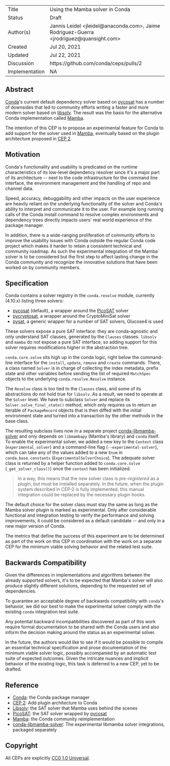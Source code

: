 <table>
<tr><td> Title </td><td> Using the Mamba solver in Conda </td>
<tr><td> Status </td><td> Draft </td></tr>
<tr><td> Author(s) </td>
    <td>
        Jannis Leidel &lt;jleidel@anaconda.com&gt;,
        Jaime Rodríguez-Guerra &lt;jrodriguez@quansight.com&gt;
    </td>
</tr>
<tr><td> Created </td><td> Jul 20, 2021</td></tr>
<tr><td> Updated </td><td> Jul 22, 2021</td></tr>
<tr><td> Discussion </td><td> https://github.com/conda/ceps/pulls/2 </td></tr>
<tr><td> Implementation </td><td> NA </td></tr>
</table>

## Abstract

[Conda]'s current default dependency solver based on [pycosat] has a number
of downsides that led to community efforts writing a faster and more
modern solver based on [libsolv]. The result was the basis for the
alternative Conda implementation called [Mamba].

The intention of this CEP is to propose an experimental feature for
Conda to add support for the solver used in [Mamba], eventually
based on the plugin architecture proposed in [CEP 2].

## Motivation

Conda's functionality and usability is predicated on the runtime
characteristics of its low-level dependency resolver since it's a
major part of its architecture -- next to the code infrastructure
for the command line interface, the environment management and
the handling of repo and channel data.

Speed, accuracy, debuggability and other impacts on the user
experience are heavily reliant on the underlying functionality of the
solver and Conda's ability to interpret and communicate it to the user.
For example long running calls of the Conda install command to resolve
complex environments and dependency trees directly impacts users'
real world experience of the package manager.

In addition, there is a wide-ranging proliferation of community efforts
to improve the usability issues with Conda outside the regular Conda
code project which makes it harder to retain a consistent technical
and community roadmap. As such the experimental integration of the Mamba
solver is to be considered but the first step to affect lasting change
in the Conda community and recognize the innovative solutions that have
been worked on by community members.

## Specification

Conda contains a solver registry in the `conda.resolve` module, currently
(4.10.x) listing three solvers:

- [pycosat] (default), a wrapper around the [PicoSAT] solver
- [pycryptosat], a wrapper around the CryptoMiniSat solver
- [pysat], a generic wrapper for a number of SAT solvers, Glucose4 is used

These solvers expose a pure SAT interface: they are conda-agnostic and
only understand SAT clauses, generated by the `Clauses` classes.
`libsolv` and `mamba` do not expose a pure SAT interface, so adding
support for this solver requires modifications higher in the abstraction
tree.

`conda.core.solve` sits high up in the conda logic, right below the
command-line interface for the `install`, `update`, `remove` and
`create` commands. There, a class named `Solver` is in charge of
collecting the index metadata, prefix state and other variables before
sending the list of required `MatchSpec` objects to the underlying
`conda.resolve.Resolve` instance.

The `Resolve` class is too tied to the `Clauses` class, and some of its
abstractions do not hold true for `libsolv`. As a result, we need to
operate at the `Solver` level. We have to subclass `Solver` and replace its
`Solver.solve_final_state()` method, which only requires us to return an
iterable of `PackageRecord` objects that is then diffed with the initial
environment state and turned into a transaction by the other methods in
the base class.

The resulting subclass lives now in a separate project
[conda-libmamba-solver] and only depends on `libmambapy` (Mamba's
library) and `conda` itself. To enable the experimental solver, we added
a new key to the `Context` class (`experimental_solver`) and a
command-line flag (`--experimental-solver`), which can take any of the
values added to a new `Enum` in `conda.base.constants`
(`ExperimentalSolverChoice`). The adequate solver class is returned by a
helper function added to `conda.core.solve` (`_get_solver_class()`) once
the `context` has been initialized.

> In a way, this means that the new solver class is _pre-registered_ as
> a plugin, but must be installed separately. In the future, when the
> plugin system described in CEP-2 is fully implemented, this manual
> integration could be replaced by the necessary plugin hooks.

The default choice for the solver class must stay the same as long
as the Mamba solver plugin is marked as experimental. Only after
considerable functional and integration testing to verify the performance
and solving improvements, it could be considered as a default candidate
-- and only in a new major version of Conda.

The metrics that define the success of this experiment are to be determined
as part of the work on this CEP in coordination with the work on a
separate CEP for the minimum viable solving behavior and the related
test suite.

## Backwards Compatibility

Given the differences in implementations and algorithms between the
already supported solvers, it's to be expected that Mamba's solver will
also produce slightly different solutions, depending to the requested
set of dependencies.

To guarantee an acceptable degree of backwards compatibility with
`conda`'s behavior, we did our best to make the experimental solver
comply with the existing `conda` integration test suite.

Any potential backward incompatibilities discovered as part of this
work require formal documentation to be shared with the Conda users
and also inform the decision making around the status as an experimental
solver.

In the future, the authors would like to see if it would be possible to
compile an essential technical specification and prose documentation of
the minimum viable solver logic, possibly accompanied by an automatic
test suite of expected outcomes. Given the intricate nuances and
implicit behavior of the existing logic, this task is deferred to a new
CEP, yet to be drafted.

## Reference

- [Conda]: the Conda package manager
- [CEP 2]: Add plugin architecture to Conda
- [Libsolv]: the SAT solver that Mamba uses behind the scenes
- [PicoSAT]: the SAT solver wrapped by [pycosat]
- [Mamba]: the Conda community reimplementation
- [conda-libmamba-solver]: The experimental libmamba solver
  integrations, packaged separately


[CEP 2]: https://github.com/conda/ceps/pull/1
[libsolv]: https://github.com/openSUSE/libsolv
[pycosat]: https://pypi.org/project/pycosat/
[pycryptosat]: https://pypi.org/project/pycryptosat/
[pysat]: https://github.com/pysathq/pysat
[Mamba]: https://github.com/mamba-org/mamba
[PicoSAT]: http://fmv.jku.at/picosat/
[Conda]: https://docs.conda.io/projects/conda/
[conda-libmamba-solver]: https://github.com/conda-incubator/conda-libmamba-solver

## Copyright

All CEPs are explicitly [CC0 1.0 Universal](https://creativecommons.org/publicdomain/zero/1.0/).
